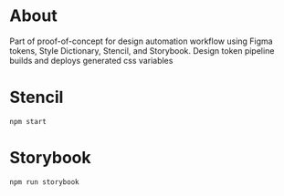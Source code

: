 # About
Part of proof-of-concept for design automation workflow using Figma tokens, Style Dictionary, Stencil, and Storybook. Design token pipeline builds and deploys generated css variables

# Stencil
`npm start`

# Storybook
`npm run storybook`

#
